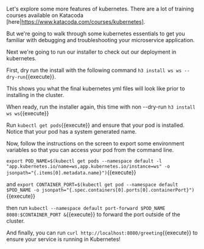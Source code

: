Let's explore some more features of kubernetes.  There are a lot of training courses available on Katacoda [here|https://www.katacoda.com/courses/kubernetes].

But we're going to walk through some kubernetes essentials to get you familiar with debugging and troubleshooting your microservice application.




Next we're going to run our installer to check out our deployment in kubernetes.

First, dry run the install with the following command `h3 install ws ws --dry-run`{{execute}}.

This shows you what the final kubernetes yml files will look like prior to installing in the cluster.

When ready, run the installer again, this time with non --dry-run `h3 install ws ws`{{execute}}

Run `kubectl get pods`{{execute}} and ensure that your pod is installed. Notice that your pod has a system generated name.

Now, follow the instructions on the screen to export some environment variables so that you can access your pod from the command line.

`export POD_NAME=$(kubectl get pods --namespace default -l "app.kubernetes.io/name=ws,app.kubernetes.io/instance=ws" -o jsonpath="{.items[0].metadata.name}")`{{execute}}

and `export CONTAINER_PORT=$(kubectl get pod --namespace default $POD_NAME -o jsonpath="{.spec.containers[0].ports[0].containerPort}")`{{execute}}

then run `kubectl --namespace default port-forward $POD_NAME 8080:$CONTAINER_PORT &`{{execute}} to forward the port outside of the cluster.

And finally, you can run `curl http://localhost:8080/greeting`{{execute}} to ensure your service is running in Kubernetes!
